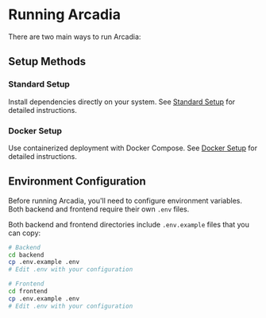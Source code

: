# Running Arcadia

There are two main ways to run Arcadia:

## Setup Methods

### Standard Setup
Install dependencies directly on your system. See [Standard Setup](run-standard.md) for detailed instructions.

### Docker Setup
Use containerized deployment with Docker Compose. See [Docker Setup](run-docker.md) for detailed instructions.

## Environment Configuration

Before running Arcadia, you'll need to configure environment variables. Both backend and frontend require their own `.env` files.

Both backend and frontend directories include `.env.example` files that you can copy:

```bash
# Backend
cd backend
cp .env.example .env
# Edit .env with your configuration

# Frontend
cd frontend
cp .env.example .env
# Edit .env with your configuration
```